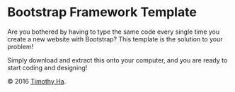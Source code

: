 # Bootstrap Framework Template
Are you bothered by having to type the same code every single time you create a new website with Bootstrap?  This template is the solution to your problem!

Simply download and extract this onto your computer, and you are ready to start coding and designing!

© 2016 [Timothy Ha](http://www.timothyha.cf/).
